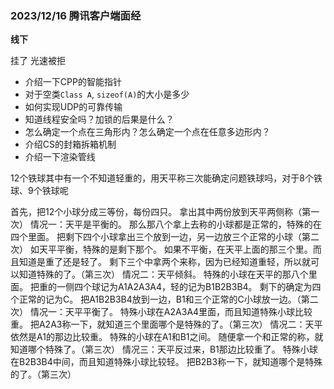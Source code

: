 ### 2023/12/16 腾讯客户端面经

**线下** 

挂了 光速被拒

- 介绍一下CPP的智能指针
- 对于空类`Class A`, `sizeof(A)`的大小是多少
- 如何实现UDP的可靠传输
- 知道线程安全吗？加锁的后果是什么？
- 怎么确定一个点在三角形内？怎么确定一个点在任意多边形内？
- 介绍CS的封箱拆箱机制
- 介绍一下渲染管线



12个铁球其中有一个不知道轻重的，用天平称三次能确定问题铁球吗，对于8个铁球、9个铁球呢

首先，把12个小球分成三等份，每份四只。
拿出其中两份放到天平两侧称（第一次）
情况一：天平是平衡的。
那么那八个拿上去称的小球都是正常的，特殊的在四个里面。
把剩下四个小球拿出三个放到一边，另一边放三个正常的小球（第二次）
如天平平衡，特殊的是剩下那个。
如果不平衡，在天平上面的那三个里。而且知道是重了还是轻了。
剩下三个中拿两个来称，因为已经知道重轻，所以就可以知道特殊的了。（第三次）
情况二：天平倾斜。
特殊的小球在天平的那八个里面。
把重的一侧四个球记为A1A2A3A4，轻的记为B1B2B3B4。
剩下的确定为四个正常的记为C。
把A1B2B3B4放到一边，B1和三个正常的C小球放一边。（第二次）
情况一：天平平衡了。
特殊小球在A2A3A4里面，而且知道特殊小球比较重。
把A2A3称一下，就知道三个里面哪个是特殊的了。（第三次）
情况二：天平依然是A1的那边比较重。
特殊的小球在A1和B1之间。
随便拿一个和正常的称，就知道哪个特殊了。（第三次）
情况三：天平反过来，B1那边比较重了。
特殊小球在B2B3B4中间，而且知道特殊小球比较轻。
把B2B3称一下，就知道哪个是特殊的了。（第三次）